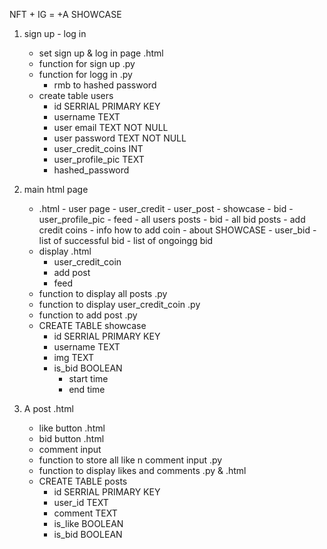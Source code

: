 NFT + IG = +A SHOWCASE

1. sign up - log in

   - set sign up & log in page .html
   - function for sign up .py
   - function for logg in .py
     - rmb to hashed password
   - create table users
     - id SERRIAL PRIMARY KEY
     - username TEXT
     - user email TEXT NOT NULL
     - user password TEXT NOT NULL
     - user_credit_coins INT
     - user_profile_pic TEXT
     - hashed_password

2. main html page

   - <nav> .html
     - user page
       - user_credit
       - user_post
         - showcase
         - bid
       - user_profile_pic
     - feed
       - all users posts
     - bid
       - all bid posts
     - add credit coins
       - info how to add coin
     - about SHOWCASE
     - user_bid
       - list of successful bid
       - list of ongoingg bid
   - display .html
     - user_credit_coin
     - add post
     - feed
   - function to display all posts .py
   - function to display user_credit_coin .py
   - function to add post .py
   - CREATE TABLE showcase
     - id SERRIAL PRIMARY KEY
     - username TEXT
     - img TEXT
     - is_bid BOOLEAN
       - start time
       - end time

3. A post .html
   - like button .html
   - bid button .html
   - comment input
   - function to store all like n comment input .py
   - function to display likes and comments .py & .html
   - CREATE TABLE posts
     - id SERRIAL PRIMARY KEY
     - user_id TEXT
     - comment TEXT
     - is_like BOOLEAN
     - is_bid BOOLEAN
